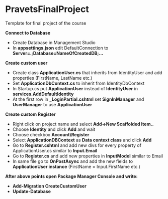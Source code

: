 # PravetsFinalProject
Template for final project of the course

<b>Connect to Database</b>
  - Create Database in Management Studio
  - In <b>appsettings.json</b> edit DefaultConnection to <b>Server=.;Database=NameOfCreatedDB;...</b>
  
<b>Create custom user</b>
  - Create class <b>ApplicationUser.cs</b> that inherits from IdentityUser and add properties (FirstName, LastName etc.)
  - Set <b>ApplicationDbContext.cs</b> to inherit from IdentityDbContext<ApplicationUser>
  - In Startup.cs put <b>ApplicationUser</b> instead of <b>IdentityUser</b> in <b>services.AddDefaultIdentity</b>
  - At the first row in <b>_LoginPartial.cshtml</b> set <b>SignInManager</b> and <b>UserManager</b> to use <b>ApplicationUser</b>
  
<b>Create custom Register</b>
  - Right click on project name and select <b>Add->New Scaffolded Item..</b>
  - Choose <b>Identity</b> and click <b>Add</b> and wait
  - Choose checkbox <b>Account\Register</b>
  - Select <b>ApplicationDBContext</b> as <b>Data context class</b> and click <b>Add</b>
  - Go to <b>Register.cshtml</b> and add new divs for every property of ApplicationUser.cs similar to <b>Input.Email</b>
  - Go to <b>Register.cs</b> and add new properties in <b>InputModel</b> similar to Email
  - In same file go to <b>OnPostAsync</b> and add the new fields to <b>ApplicationUser instance</b> (FirstName = Input.FirstName etc.)
  
<b>After above points open <b>Package Manager Console</b> and write:</b>
  - <b>Add-Migration CreateCustomUser</b>
  - <b>Update-Database</b>
